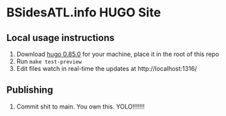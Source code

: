 # BSidesATL.info HUGO Site

## Local usage instructions

1. Download [hugo 0.85.0](https://github.com/gohugoio/hugo/releases/tag/v0.85.0) for your machine, place it in the root of this repo
2. Run `make test-preview`
3. Edit files watch in real-time the updates at http://localhost:1316/

## Publishing
1. Commit shit to main. You own this. YOLO!!!!!!!